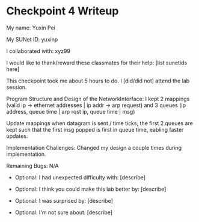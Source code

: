 Checkpoint 4 Writeup
====================

My name: Yuxin Pei

My SUNet ID: yuxinp

I collaborated with: xyz99

I would like to thank/reward these classmates for their help: [list sunetids here]

This checkpoint took me about 5 hours to do. I [did/did not] attend the lab session.

Program Structure and Design of the NetworkInterface:
I kept 2 mappings (valid ip -> ethernet addresses | ip addr -> arp request) and 3 queues (ip address, queue time | arp rqst ip, queue time | msg)

Update mappings when datagram is sent / time ticks; the first 2 queues are kept such that the first msg popped is first in queue time, eabling faster updates.

Implementation Challenges:
Changed my design a couple times during implementation.

Remaining Bugs:
N/A

- Optional: I had unexpected difficulty with: [describe]

- Optional: I think you could make this lab better by: [describe]

- Optional: I was surprised by: [describe]

- Optional: I'm not sure about: [describe]
